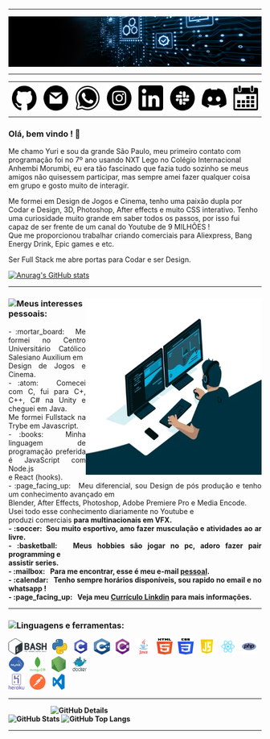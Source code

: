 -----


<img align="center" alt="Header" src="https://github.com/Yuri350/Yuri-Villanueva/blob/main/img/header.png?raw=true"/>
</div>

-----

<div>
<table>
<tr>
 <td align="center" colspan="11"></td>
</tr> 
<tr>
<td><a href="https://github.com/Yuri350" target="_blank"><img src="https://github.com/Yuri350/Yuri-Villanueva/blob/main/img/github.png?raw=true" width="50px" height="50px"/></a>
</td>
<td><a href="mailto:yuri.350@hotmail.com" target="_blank"><img src="https://github.com/Yuri350/Yuri-Villanueva/blob/main/img/gmail.png?raw=true" width="50px" height="50px"/></a>
</td>
<td><a href="https://wa.me/5511919495063" target="_blank"><img src="https://github.com/Yuri350/Yuri-Villanueva/blob/main/img/wpp.png?raw=true" width="50px" height="50px"/></a>
</td>
<td><a href="https://www.instagram.com/yuri_villanuev/" target="_blank"><img src="https://github.com/Yuri350/Yuri-Villanueva/blob/main/img/insta.png?raw=true" width="50px" height="50px"/></a>
</td>
<td><a href="https://www.linkedin.com/in/yuri-villanueva-fullstack/" target="_blank"><img src="https://github.com/Yuri350/Yuri-Villanueva/blob/main/img/linkedin.png?raw=true" width="50px" height="50px"/></a>
<td><a href="https://slack.com/intl/pt-br/"><img src="https://github.com/Yuri350/Yuri-Villanueva/blob/main/img/slack.png?raw=true" width="50px" height="50px"/></a>
</td>
<td> <a href="https://discordapp.com" target="_blank"><img src="https://github.com/Yuri350/Yuri-Villanueva/blob/main/img/discord.png?raw=true" width="50px" height="50px"/></a>
</td>
<td><a href="https://calendly.com/yuri-350/" target="_blank"><img src="https://github.com/Yuri350/Yuri-Villanueva/blob/main/img/calendar.png?raw=true" width="50px" height="50px"/></a>
</td>
</tr>
<tr>
 <td align="center" colspan="11"></td>
</tr> 
</table>

<h3>Olá, bem vindo ! 👋</h3>

Me chamo Yuri e sou da grande São Paulo, meu primeiro contato com programação foi no 7º ano usando NXT Lego no Colégio Internacional Anhembi Morumbi, eu era tão fascinado que fazia tudo sozinho se meus amigos não quisessem participar, mas sempre amei fazer qualquer coisa em grupo e gosto muito de interagir.

Me formei em Design de Jogos e Cinema, tenho uma paixão dupla por Codar e Design, 3D, Photoshop, After effects e muito CSS interativo.
Tenho uma curiosidade muito grande em saber todos os passos, por isso fui capaz de ser frente de um canal do Youtube de 9 MILHÕES ! <br>
Que me proporcionou trabalhar criando comerciais para Aliexpress, Bang Energy Drink, Epic games e etc.

Ser Full Stack me abre portas para Codar e ser Design.

[![Anurag's GitHub stats](https://github-readme-stats.vercel.app/api?username=Yuri350)](https://github.com/anuraghazra/github-readme-stats)

-----

<div>
<div>
<img align="right" alt="GIF" src="https://github.com/Yuri350/Yuri-Villanueva/blob/main/img/dev.gif?raw=true" width="350px" height="350px"/>
</div>

### <img height="20" src="https://raw.githubusercontent.com/innng/innng/master/assets/soulgem-sayaka.gif"/>Meus interesses pessoais:

<div align="justify">
<p>
- :mortar_board: &nbsp; Me formei no Centro Universitário Católico Salesiano Auxilium em<br /> Design de Jogos e Cinema.<br />
- :atom: &nbsp; Comecei com C, fui para C+, C++, C# na Unity e cheguei em Java.<br /> Me formei Fullstack na Trybe em Javascript.<br />
- :books: &nbsp; Minha linguagem de programação preferida é JavaScript com Node.js<br /> e React (hooks).<br />
- :page_facing_up: &nbsp; Meu diferencial, sou Design de pós produção e tenho um conhecimento avançado em <br />
 Blender, After Effects, Photoshop, Adobe Premiere Pro e Media Encode. <br />
 Usei todo esse conhecimento diariamente no Youtube e <br />
 produzi comerciais <b />
 para multinacionais em VFX.<br />
- :soccer:&nbsp; Sou muito esportivo, amo fazer musculação e atividades ao ar livre.<br />
- :basketball: &nbsp; Meus hobbies são jogar no pc, adoro fazer pair programming e<br /> assistir series.<br />
- :mailbox: &nbsp; Para me encontrar, esse é meu e-mail <a href="mailto:yuri.350@hotmail.com" target="_blank">pessoal</a>.<br />
- :calendar: &nbsp; Tenho sempre horários disponíveis, sou rapido no email e no whatsapp !<br />
- :page_facing_up: &nbsp; Veja meu <a href="https://www.linkedin.com/in/yuri-villanueva-fullstack/" target="_blank">Currículo Linkdin</a> para mais informações.
</p>
</div>
</div>

-----

<div>

### <img height="20" src="https://raw.githubusercontent.com/innng/innng/master/assets/soulgem-sayaka.gif"/>Linguagens e ferramentas:

<code><a href="https://www.gnu.org/software/bash/" target="_blank"><img height="32" src="https://github.com/Yuri350/Yuri-Villanueva/blob/main/img/bash.png?raw=true"/></a></code>
&nbsp; 
<code><a href="https://www.python.org/" target="_blank"><img width="32" height="32" src="https://github.com/Yuri350/Yuri-Villanueva/blob/main/img/python.png?raw=true"/></a></code>
&nbsp; 
<code><a href="https://www.open-std.org/jtc1/sc22/wg14/" target="_blank"><img width="32" height="32" src="https://github.com/Yuri350/Yuri-Villanueva/blob/main/img/c.png?raw=true"/></a></code>
&nbsp; 
<code><a href="https://isocpp.org/" target="_blank"><img width="32" height="32" src="https://github.com/Yuri350/Yuri-Villanueva/blob/main/img/cpp.svg"/></a></code>
&nbsp; 
<code><a href="https://docs.microsoft.com/pt-br/dotnet/csharp/" target="_blank"><img width="32" height="32" src="https://github.com/Yuri350/Yuri-Villanueva/blob/main/img/csharp.png"/></a></code>
&nbsp; 
<code><a href="https://www.java.com/pt-BR/" target="_blank"><img width="32" height="32" src="https://github.com/Yuri350/Yuri-Villanueva/blob/main/img/java.png"/></a></code>
&nbsp; 
<code><a href="https://www.w3schools.com/html/" target="_blank"><img width="32" height="32" src="https://github.com/Yuri350/Yuri-Villanueva/blob/main/img/html.svg"/></a></code>
&nbsp; 
<code><a href="https://www.w3schools.com/css/" target="_blank"><img width="32" height="32" src="https://github.com/Yuri350/Yuri-Villanueva/blob/main/img/css.svg"/></a></code>
&nbsp; 
<code><a href="https://www.w3schools.com/js/" target="_blank"><img width="32" height="32" src="https://github.com/Yuri350/Yuri-Villanueva/blob/main/img/js.png"/></a></code>
&nbsp; 
<code><a href="https://pt-br.reactjs.org/" target="_blank"><img width="32" height="32" src="https://github.com/Yuri350/Yuri-Villanueva/blob/main/img/react.png"/></a></code>
&nbsp; 
<code><a href="https://www.php.net/" target="_blank"><img width="32" height="32" src="https://github.com/Yuri350/Yuri-Villanueva/blob/main/img/php.png"/></a></code>
&nbsp; 
<code><a href="https://www.mysql.com/" target="_blank"><img width="32" height="32" src="https://github.com/Yuri350/Yuri-Villanueva/blob/main/img/mysql.png"/></a></code>
&nbsp; 
<code><a href="https://www.mongodb.com/pt-br" target="_blank"><img width="32" height="32" src="https://github.com/Yuri350/Yuri-Villanueva/blob/main/img/mongodb.png"/></a></code>
&nbsp; 
<code><a href="https://nodejs.org/en/" target="_blank"><img width="32" height="32" src="https://github.com/Yuri350/Yuri-Villanueva/blob/main/img/nodejs.png"/></a></code>
&nbsp; 
<code><a href="https://www.docker.com/" target="_blank"><img width="32" height="32" src="https://github.com/Yuri350/Yuri-Villanueva/blob/main/img/docker.png"/></a></code>
&nbsp;  
<code><a href="https://www.heroku.com/" target="_blank"><img width="32" height="32" src="https://github.com/Yuri350/Yuri-Villanueva/blob/main/img/heroku.png"/></a></code>
&nbsp; 
<code><a href="https://www.postman.com/" target="_blank"><img width="32" height="32" src="https://github.com/Yuri350/Yuri-Villanueva/blob/main/img/postman.png"/></a></code>
&nbsp; 
<code><a href="https://code.visualstudio.com/" target="_blank"><img width="32" height="32" src="https://github.com/Yuri350/Yuri-Villanueva/blob/main/img/vs.png"/></a></code>
</div>

-----

<div>
<img align="right" alt="GitHub Details" width="420px" src="http://github-profile-summary-cards.vercel.app/api/cards/profile-details?username=Yuri350&theme=github_dark"/>
<!--- <img alt="GitHub Commits" width="200px" src="http://github-profile-summary-cards.vercel.app/api/cards/productive-time?username=joaopauloaramuni&theme=github_dark"/> -->
<img alt="GitHub Stats" width="200px" src="http://github-profile-summary-cards.vercel.app/api/cards/stats?username=Yuri350&theme=github_dark"/>
<img alt="GitHub Top Langs" width="200px" src="http://github-profile-summary-cards.vercel.app/api/cards/repos-per-language?username=Yuri350&theme=github_dark"/>
</div>

-----
